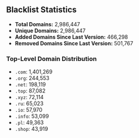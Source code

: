 ## Blacklist Statistics

- **Total Domains:** 2,986,447
- **Unique Domains:** 2,986,447
- **Added Domains Since Last Version:** 466,298
- **Removed Domains Since Last Version:** 501,767

### Top-Level Domain Distribution

-  `.com`: 1,401,269
-  `.org`: 244,553
-  `.net`: 198,119
-  `.top`: 87,082
-  `.xyz`: 72,114
-  `.ru`: 65,023
-  `.io`: 57,970
-  `.info`: 53,099
-  `.pl`: 49,363
-  `.shop`: 43,919
